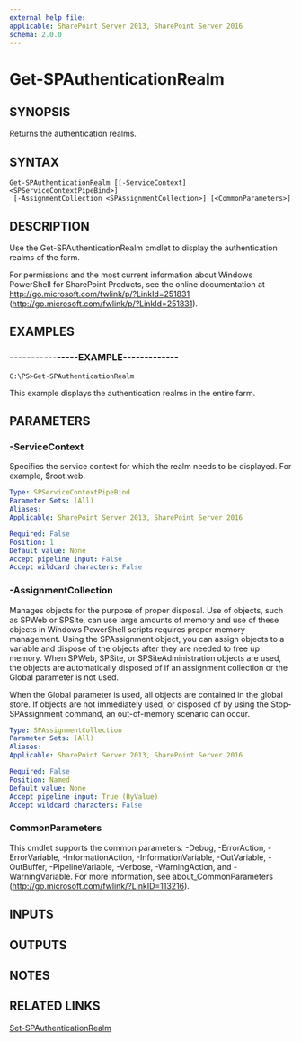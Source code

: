 ```yaml
---
external help file: 
applicable: SharePoint Server 2013, SharePoint Server 2016
schema: 2.0.0
---
```


# Get-SPAuthenticationRealm

## SYNOPSIS

Returns the authentication realms.



## SYNTAX

```
Get-SPAuthenticationRealm [[-ServiceContext] <SPServiceContextPipeBind>]
 [-AssignmentCollection <SPAssignmentCollection>] [<CommonParameters>]
```

## DESCRIPTION
Use the Get-SPAuthenticationRealm cmdlet to display the authentication realms of the farm.

For permissions and the most current information about Windows PowerShell for SharePoint Products, see the online documentation at http://go.microsoft.com/fwlink/p/?LinkId=251831 (http://go.microsoft.com/fwlink/p/?LinkId=251831).

## EXAMPLES

### ----------------EXAMPLE------------- 
```
C:\PS>Get-SPAuthenticationRealm
```

This example displays the authentication realms in the entire farm.

## PARAMETERS

### -ServiceContext
Specifies the service context for which the realm needs to be displayed.
For example, $root.web.

```yaml
Type: SPServiceContextPipeBind
Parameter Sets: (All)
Aliases: 
Applicable: SharePoint Server 2013, SharePoint Server 2016

Required: False
Position: 1
Default value: None
Accept pipeline input: False
Accept wildcard characters: False
```

### -AssignmentCollection
Manages objects for the purpose of proper disposal.
Use of objects, such as SPWeb or SPSite, can use large amounts of memory and use of these objects in Windows PowerShell scripts requires proper memory management.
Using the SPAssignment object, you can assign objects to a variable and dispose of the objects after they are needed to free up memory.
When SPWeb, SPSite, or SPSiteAdministration objects are used, the objects are automatically disposed of if an assignment collection or the Global parameter is not used.

When the Global parameter is used, all objects are contained in the global store.
If objects are not immediately used, or disposed of by using the Stop-SPAssignment command, an out-of-memory scenario can occur.

```yaml
Type: SPAssignmentCollection
Parameter Sets: (All)
Aliases: 
Applicable: SharePoint Server 2013, SharePoint Server 2016

Required: False
Position: Named
Default value: None
Accept pipeline input: True (ByValue)
Accept wildcard characters: False
```

### CommonParameters
This cmdlet supports the common parameters: -Debug, -ErrorAction, -ErrorVariable, -InformationAction, -InformationVariable, -OutVariable, -OutBuffer, -PipelineVariable, -Verbose, -WarningAction, and -WarningVariable. For more information, see about_CommonParameters (http://go.microsoft.com/fwlink/?LinkID=113216).

## INPUTS

## OUTPUTS

## NOTES

## RELATED LINKS

[Set-SPAuthenticationRealm]()

